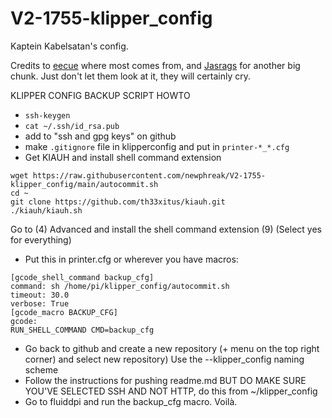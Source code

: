 # V2-1755-klipper_config

Kaptein Kabelsatan's config.

Credits to [eecue](https://github.com/eecue/klippper-config) where most comes from, and [Jasrags](https://github.com/Jasrags/V2-1031-klipper_config) for another big chunk. Just don't let them look at it, they will certainly cry.






KLIPPER CONFIG BACKUP SCRIPT HOWTO
- `ssh-keygen`
- `cat ~/.ssh/id_rsa.pub`
- add to "ssh and gpg keys" on github
- make `.gitignore` file in klipperconfig and put in `printer-*_*.cfg`
- Get KIAUH and install shell command extension
```
wget https://raw.githubusercontent.com/newphreak/V2-1755-klipper_config/main/autocommit.sh
cd ~
git clone https://github.com/th33xitus/kiauh.git
./kiauh/kiauh.sh
```
Go to (4) Advanced and install the shell command extension (9) (Select yes for everything)
- Put this in printer.cfg or wherever you have macros:

```
[gcode_shell_command backup_cfg]
command: sh /home/pi/klipper_config/autocommit.sh
timeout: 30.0
verbose: True
[gcode_macro BACKUP_CFG]
gcode:
RUN_SHELL_COMMAND CMD=backup_cfg
```

- Go back to github and create a new repository (+ menu on the top right corner) and select new repository)
Use the <printer type>-<serial>-klipper_config naming scheme
- Follow the instructions for pushing readme.md BUT DO MAKE SURE YOU'VE SELECTED SSH AND NOT HTTP, do this from ~/klipper_config
- Go to fluiddpi and run the backup_cfg macro. Voilà.
